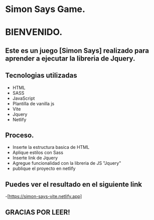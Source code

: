 # Simon Says Game.
# BIENVENIDO.
## Este es un juego [Simon Says] realizado para aprender a ejecutar la libreria  de Jquery.

## Tecnologias utilizadas
- HTML
- SASS
- JavaScript
- Plantilla de vanilla js
- Vite 
- Jquery
- Netlify 

## Proceso.
- Inserte la estructura basica de HTML
- Aplique estilos con Sass
- Inserte link de Jquery 
- Agregue funcionalidad con la libreria de JS "Jquery"
- publique el proyecto en netlify

## Puedes ver el resultado en el siguiente link
 -[https://simon-says-vite.netlify.app]

## GRACIAS POR LEER!

